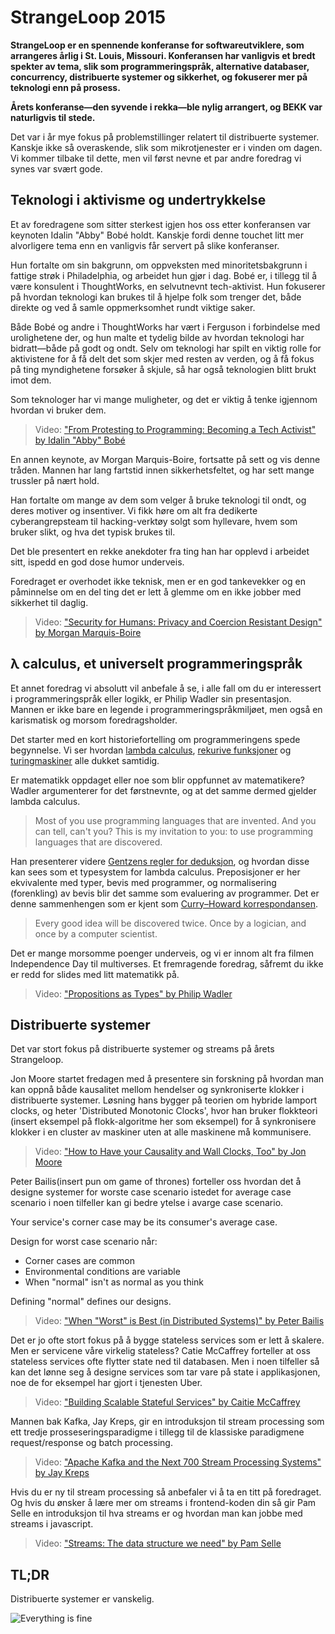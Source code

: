 # StrangeLoop 2015

**StrangeLoop er en spennende konferanse for softwareutviklere, som arrangeres årlig i St. Louis, Missouri. Konferansen har vanligvis et bredt spekter av tema, slik som programmeringspråk, alternative databaser, concurrency, distribuerte systemer og sikkerhet, og fokuserer mer på teknologi enn på prosess.**

**Årets konferanse—den syvende i rekka—ble nylig arrangert, og BEKK var naturligvis til stede.**

Det var i år mye fokus på problemstillinger relatert til distribuerte systemer. Kanskje ikke så overaskende, slik som mikrotjenester er i vinden om dagen. Vi kommer tilbake til dette, men vil først nevne et par andre foredrag vi synes var svært gode.

## Teknologi i aktivisme og undertrykkelse

Et av foredragene som sitter sterkest igjen hos oss etter konferansen var keynoten Idalin "Abby" Bobé holdt. Kanskje fordi denne touchet litt mer alvorligere tema enn en vanligvis får servert på slike konferanser. 

Hun fortalte om sin bakgrunn, om oppveksten med minoritetsbakgrunn i fattige strøk i Philadelphia, og arbeidet hun gjør i dag. Bobé er, i tillegg til å være konsulent i ThoughtWorks, en selvutnevnt tech-aktivist. Hun fokuserer på hvordan teknologi kan brukes til å hjelpe folk som trenger det, både direkte og ved å samle oppmerksomhet rundt viktige saker.

Både Bobé og andre i ThoughtWorks har vært i Ferguson i forbindelse med urolighetene der, og hun malte et tydelig bilde av hvordan teknologi har bidratt—både på godt og ondt. Selv om teknologi har spilt en viktig rolle for aktivistene for å få delt det som skjer med resten av verden, og å få fokus på ting myndighetene forsøker å skjule, så har også teknologien blitt brukt imot dem.

Som teknologer har vi mange muligheter, og det er viktig å tenke igjennom hvordan vi bruker dem.

> Video: ["From Protesting to Programming: Becoming a Tech Activist" by Idalin "Abby" Bobé](https://youtu.be/gy82S8tjJX8)  

En annen keynote, av Morgan Marquis-Boire, fortsatte på sett og vis denne tråden. Mannen har lang fartstid innen sikkerhetsfeltet, og har sett mange trussler på nært hold.

Han fortalte om mange av dem som velger å bruke teknologi til ondt, og deres motiver og insentiver. Vi fikk høre om alt fra dedikerte cyberangrepsteam til hacking-verktøy solgt som hyllevare, hvem som bruker slikt, og hva det typisk brukes til.

Det ble presentert en rekke anekdoter fra ting han har opplevd i arbeidet sitt, ispedd en god dose humor underveis.

Foredraget er overhodet ikke teknisk, men er en god tankevekker og en påminnelse om en del ting det er lett å glemme om en ikke jobber med sikkerhet til daglig.

> Video: ["Security for Humans: Privacy and Coercion Resistant Design" by Morgan Marquis-Boire](https://youtu.be/k4ypqzOShZs)



## λ calculus, et universelt programmeringspråk

Et annet foredrag vi absolutt vil anbefale å se, i alle fall om du er interessert i programmeringspråk eller logikk, er Philip Wadler sin presentasjon. Mannen er ikke bare en legende i programmeringspråkmiljøet, men også en karismatisk og morsom foredragsholder.

Det starter med en kort historiefortelling om programmeringens spede begynnelse. Vi ser hvordan [lambda calculus](https://en.wikipedia.org/wiki/Lambda_calculus), [rekurive funksjoner](https://en.wikipedia.org/wiki/Computable_function) og [turingmaskiner](https://en.wikipedia.org/wiki/Turing_machine) alle dukket samtidig. 

Er matematikk oppdaget eller noe som blir oppfunnet av matematikere? Wadler argumenterer for det førstnevnte, og at det samme dermed gjelder lambda calculus.

> Most of you use programming languages that are invented. And you can tell, can't you? This is my invitation to you: to use programming languages that are discovered.

Han presenterer videre [Gentzens regler for deduksjon](https://no.wikipedia.org/wiki/Naturlig_deduksjon), og hvordan disse kan sees som et typesystem for lambda calculus. Preposisjoner er her ekvivalente med typer, bevis med programmer, og normalisering (forenkling) av bevis blir det samme som evaluering av programmer. Det er denne sammenhengen som er kjent som [Curry–Howard korrespondansen](https://en.wikipedia.org/wiki/Curry–Howard_correspondence).

> Every good idea will be discovered twice. Once by a logician, and once by a computer scientist.

Det er mange morsomme poenger underveis, og vi er innom alt fra filmen Independence Day til multiverses. Et fremragende foredrag, såfremt du ikke er redd for slides med litt matematikk på.

> Video: ["Propositions as Types" by Philip Wadler](https://youtu.be/IOiZatlZtGU)


## Distribuerte systemer

Det var stort fokus på distribuerte systemer og streams på årets Strangeloop.

Jon Moore startet fredagen med å presentere sin forskning på hvordan man kan oppnå 
både kausalitet mellom hendelser og synkroniserte klokker i distribuerte systemer.
Løsning hans bygger på teorien om hybride lamport clocks, og heter 'Distributed 
Monotonic Clocks', hvor han bruker flokkteori (insert eksempel på flokk-algoritme her som eksempel)
for å synkronisere klokker i en cluster av maskiner uten at alle maskinene
må kommunisere.

> Video: ["How to Have your Causality and Wall Clocks, Too" by Jon Moore](https://youtu.be/YqNGbvFHoKM)

Peter Bailis(insert pun om game of thrones) forteller oss hvordan det å 
designe systemer for worste case scenario istedet for average case scenario
i noen tilfeller kan gi bedre ytelse i avarge case scenario. 

Your service's corner case may be its consumer's average case.

Design for worst case scenario når:

* Corner cases are common
* Environmental conditions are variable
* When "normal" isn't as normal as you think

Defining "normal" defines our designs. 

> Video: ["When "Worst" is Best (in Distributed Systems)" by Peter Bailis](https://youtu.be/ZGIAypUUwoQ)

Det er jo ofte stort fokus på å bygge stateless services som er lett å skalere. 
Men er servicene våre virkelig stateless? Catie McCaffrey forteller at oss stateless 
services ofte flytter state ned til databasen. Men i noen tilfeller så kan det lønne
seg å designe services som tar vare på state i applikasjonen, noe de for eksempel har gjort i tjenesten Uber.

> Video: ["Building Scalable Stateful Services" by Caitie McCaffrey](https://youtu.be/H0i_bXKwujQ)

Mannen bak Kafka, Jay Kreps, gir en introduksjon til stream processing som ett 
tredje prosseseringsparadigme i tillegg til de klassiske paradigmene request/response 
og batch processing.

> Video: ["Apache Kafka and the Next 700 Stream Processing Systems" by Jay Kreps](https://youtu.be/9RMOc0SwRro)

Hvis du er ny til stream processing så anbefaler vi å ta en titt på foredraget.
Og hvis du ønsker å lære mer om streams i frontend-koden din så gir Pam Selle en
introduksjon til hva streams er og hvordan man kan jobbe med streams i javascript.

> Video: ["Streams: The data structure we need" by Pam Selle](https://youtu.be/3iKkwzlch0o)  


## TL;DR

Distribuerte systemer er vanskelig.

![Everything is fine](everything-is-fine.jpg)